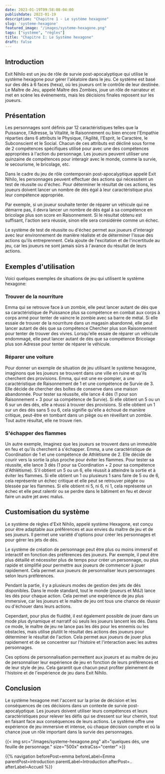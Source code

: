 ```yaml
---
date: 2023-01-19T09:58:08-04:00
publishdate: 2023-01-19
description: "Chapitre 1 - Le système hexagone"
slug: 'systeme-hexagone'
featured_image: "/images/systeme-hexagone.png"
tags: ["système", "règles"]
title: "Chapitre I: Le Système hexagone"
draft: false
---
```

## Introduction
Exit Nihilo est un jeu de rôle de survie post-apocalyptique qui utilise le système hexagone pour gérer l'aléatoire dans le jeu. Ce système est basé sur des dés à 6 faces (hexa), où les joueurs ont le contrôle de leur destinée. Le Maître de Jeu, appelé Maître des Zombies, joue un rôle de narrateur et met en scène les événements, mais les décisions finales reposent sur les joueurs.

## Présentation
Les personnages sont définis par 12 caractéristiques telles que la Puissance, l'Adresse, la Vitalité, le Raisonnement ou bien encore l'Empathie réparties dans 6 attributs le Physique, l'Agilité, l'Esprit, le Caractère, le Subconscient et le Social. Chacun de ces attributs est décliné sous forme de 2 compétences spécifiques utilisé pour avec une des compétences appropriées à l'action du personnage. Les joueurs peuvent utiliser une quinzaine de compétences pour interagir avec le monde, comme la survie, le secourisme, le bricolage, etc.  

Dans le cadre du jeu de rôle contemporain post-apocalyptique appelé Exit Nihilo, les personnages peuvent effectuer des actions qui nécessitent un test de réussite ou d'échec. Pour déterminer le résultat de ces actions, les joueurs doivent lancer un nombre de dés égal à leur caractéristique plus leur compétence appropriée.  

Par exemple, si un joueur souhaite tenter de réparer un véhicule qui ne démarre pas, il devra lancer un nombre de dés égal à sa compétence en bricolage plus son score en Raisonnement. Si le résultat obtenu est suffisant, l'action sera réussie, sinon elle sera considérée comme un échec.

Le système de test de réussite ou d'échec permet aux joueurs d'interagir avec leur environnement de manière réaliste et de déterminer l'issue des actions qu'ils entreprennent. Cela ajoute de l'excitation et de l'incertitude au jeu, car les joueurs ne sont jamais sûrs à l'avance du résultat de leurs actions.  

## Exemples d'utilisation
Voici quelques exemples de situations de jeu qui utilisent le système hexagone:

### Trouver de la nourriture
Emma qui se retrouve face à un zombie, elle peut lancer autant de dés que sa caractéristique de Puissance plus sa compétence en combat aux corps à corps armé pour tenter de vaincre le zombie avec sa barre de métal.
Si elle essaie de trouver de la nourriture dans un magasin abandonné, elle peut lancer autant de dés que sa compétence Chercher plus son Raisonnement pour tenter de trouver des vivres.
Lorsqu'elle essaie de réparer un véhicule endommagé, elle peut lancer autant de dés que sa compétence Bricolage plus son Adresse pour tenter de réparer le véhicule.

### Réparer une voiture
Pour donner un exemple de situation de jeu utilisant le système hexagone, imaginons que les joueurs se trouvent dans une ville en ruine et qu'ils cherchent des provisions. Emma, qui est une ex-pompier, a une caractéristique de Raisonnement de 1 et une compétence de Survie de 3. Elle décide de chercher des boîtes de conserve dans une maison abandonnée. Pour tester sa réussite, elle lance 4 dés (1 pour son Raisonnement + 3 pour sa compétence de Survie). Si elle obtient un 5 ou un 6 sur un des dés, elle a réussi à trouver des provisions. Si elle obtient un 1 sur un des dés sans 5 ou 6, cela signifie qu'elle a échoué de manière critique, peut-être en tombant dans un piège ou en réveillant un zombie. Tout autre résultat, elle ne trouve rien.

### S'échapper des flammes
Un autre exemple, Imaginez que les joueurs se trouvent dans un immeuble en feu et qu'ils cherchent à s'échapper. Emma, a une caractéristique de Coordination de 1 et une compétence de Athlétisme de 2. Elle décide de courir vers la sortie la plus proche pour éviter les flammes. Pour tester sa réussite, elle lance 3 dés (1 pour sa Coordination + 2 pour sa compétence d'Athlétisme). S'il obtient un 5 ou un 6, elle réussit à atteindre la sortie et à éviter les flammes. Si elle obtient un 1 ou plusieurs 1 sans faire de 5 ou de 6, cela représente un échec critique et elle peut se retrouver piégée ou blessée par les flammes. Si elle obtient ni 5, ni 6, ni 1, cela représente un échec et elle peut ralentir ou se perdre dans le bâtiment en feu et devoir faire un autre jet avec malus.

## Customisation du système
Le système de règles d'Exit Nihilo, appelé système Hexagone, est conçu pour être adaptable aux préférences et aux envies du maître de jeu et de ses joueurs. Il permet une variété d'options pour créer les personnages et pour gérer les jets de dés.  

Le système de création de personnage peut être plus ou moins immersif et interactif en fonction des préférences des joueurs. Par exemple, il peut être plus détaillé et nécessiter plus de temps pour créer un personnage, ou plus rapide et simplifié pour permettre aux joueurs de commencer à jouer rapidement. Cela permet aux joueurs de personnaliser leurs personnages selon leurs préférences.  

Pendant la partie, il y a plusieurs modes de gestion des jets de dés disponibles. Dans le mode standard, tout le monde (joueurs et MdJ) lance les dés pour chaque action. Cela permet une expérience de jeu plus immersive, car les joueurs et le maître de jeu ont tous une chance de réussir ou d'échouer dans leurs actions.  

Cependant, pour plus de fluidité, il est également possible de jouer dans un mode plus dynamique et narratif où seuls les joueurs lancent les dés. Dans ce mode, le maître de jeu ne lance pas les dés pour les ennemis ou les obstacles, mais utilise plutôt le résultat des actions des joueurs pour déterminer le résultat de l'action. Cela permet aux joueurs de jouer plus rapidement et de se concentrer sur l'histoire et l'interaction avec les autres personnages.  

Ces options de personnalisation permettent aux joueurs et au maître de jeu de personnaliser leur expérience de jeu en fonction de leurs préférences et de leur style de jeu. Cela garantit que chacun peut profiter pleinement de l'histoire et de l'expérience de jeu dans Exit Nihilo.  

## Conclusion
Le système hexagone met l'accent sur la prise de décision et les conséquences de ces décisions dans un contexte de survie post-apocalyptique. Les joueurs doivent utiliser leurs compétences et leurs caractéristiques pour relever les défis qui se dressent sur leur chemin, tout en faisant face aux conséquences de leurs actions. Le système offre une expérience de jeu immersive et intense, où chaque décision compte et où la chance joue un rôle important dans la survie des personnages.

{{< img src="/images/systeme-hexagone.png" alt="quelques dés, une feuille de personnage." size="500x" extraCss="center" >}}

{{% navigation beforePost=emma beforeLabel=Emma parentPost=introduction parentLabel=Introduction afterPost=.. afterLabel=Accueil %}}